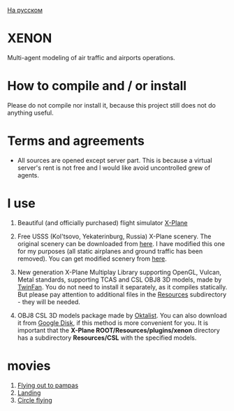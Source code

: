 [На русском](https://github.com/unclesal/xenon/blob/master/README-RU.md)

# XENON

Multi-agent modeling of air traffic and airports operations.

# How to compile and / or install

Please do not compile nor install it, because this project still does not do anything useful.

# Terms and agreements

- All sources are opened except server part. This is because a virtual server's rent is not free and I would like avoid uncontrolled grew of agents.

# I use

1. Beautiful (and officially purchased) flight simulator [X-Plane](https://www.x-plane.com/)

2. Free USSS (Kol'tsovo, Yekaterinburg, Russia) X-Plane scenery. The original scenery can be downloaded from [here](http://x-flight.su/ural.php).
I have modified this one for my purposes (all static airplanes and ground traffic has been removed). You can get
modified scenery from [here](https://drive.google.com/file/d/1ZsokPeAb87V5MtS3KQzZL7dX1c05e4Z5/view?usp=sharing).

3. New generation X-Plane Multiplay Library supporting OpenGL, Vulcan, Metal standards, supporting TCAS and CSL OBJ8 
3D models, made by [TwinFan](https://github.com/TwinFan/XPMP2). You do not need to install it separately, as it compiles 
statically. But please pay attention to additional files in the [Resources](https://github.com/TwinFan/XPMP2/tree/master/Resources) 
subdirectory - they will be needed.

4. OBJ8 CSL 3D models package made by [Oktalist](https://forums.x-plane.org/index.php?/files/file/37041-bluebell-obj8-csl-packages/). 
You can also download it from [Google Disk](https://drive.google.com/drive/folders/0B8hGoqCV5Z5AcTM4ZWhIX2RZT2M), if this 
method is more convenient for you. It is important that the **X-Plane ROOT/Resources/plugins/xenon** directory has a subdirectory
**Resources/CSL** with the specified models.

# movies

1. [Flying out to pampas](https://www.youtube.com/watch?v=wfAPAnU-FBk)
2. [Landing](https://www.youtube.com/watch?v=SvydTdDbwhs)
3. [Circle flying](https://youtu.be/CE1rVc9RiTU?list=PLnt2A94rJYDaAttvRDuDdlWqQyYRg16bf)
